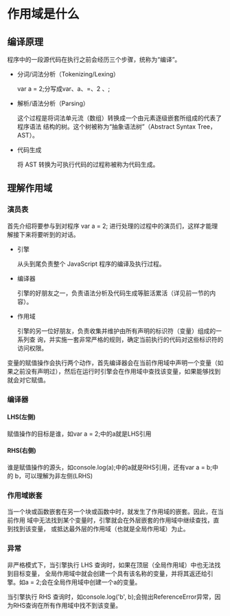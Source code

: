 # 作用域是什么

## 编译原理

程序中的一段源代码在执行之前会经历三个步骤，统称为“编译”。

- 分词/词法分析（Tokenizing/Lexing）

  var a = 2;分写成var、a、=、2 、;

- 解析/语法分析（Parsing） 

  这个过程是将词法单元流（数组）转换成一个由元素逐级嵌套所组成的代表了程序语法 结构的树。这个树被称为“抽象语法树”（Abstract Syntax Tree，AST）。

- 代码生成

  将 AST 转换为可执行代码的过程称被称为代码生成。

## 理解作用域

### 演员表

首先介绍将要参与到对程序 var a = 2; 进行处理的过程中的演员们，这样才能理解接下来将要听到的对话。

- 引擎

  从头到尾负责整个 JavaScript 程序的编译及执行过程。 

- 编译器

  引擎的好朋友之一，负责语法分析及代码生成等脏活累活（详见前一节的内容）。

- 作用域

  引擎的另一位好朋友，负责收集并维护由所有声明的标识符（变量）组成的一系列查 询，并实施一套非常严格的规则，确定当前执行的代码对这些标识符的访问权限。

变量的赋值操作会执行两个动作，首先编译器会在当前作用域中声明一个变量（如 果之前没有声明过），然后在运行时引擎会在作用域中查找该变量，如果能够找到就会对它赋值。 

### 编译器

#### LHS(左侧)

赋值操作的目标是谁，如var a = 2;中的a就是LHS引用

#### RHS(右侧)

谁是赋值操作的源头，如console.log(a);中的a就是RHS引用，还有var a = b;中的 b，可以理解为非左侧(LRHS)

### 作用域嵌套

当一个块或函数嵌套在另一个块或函数中时，就发生了作用域的嵌套。因此，在当前作用 域中无法找到某个变量时，引擎就会在外层嵌套的作用域中继续查找，直到找到该变量， 或抵达最外层的作用域（也就是全局作用域）为止。

### 异常

非严格模式下，当引擎执行 LHS 查询时，如果在顶层（全局作用域）中也无法找到目标变量， 全局作用域中就会创建一个具有该名称的变量，并将其返还给引擎。如a = 2;会在全局作用域中创建一个a的变量。

当引擎执行 RHS 查询时，如console.log('b', b);会抛出ReferenceError异常，因为RHS查询在所有作用域中找不到该变量。

